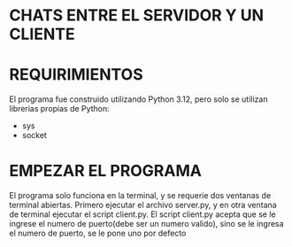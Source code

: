 # CHATS ENTRE EL SERVIDOR Y UN CLIENTE

# REQUIRIMIENTOS

El programa fue construido utilizando Python 3.12, pero solo se utilizan librerias propias de Python:
- sys
- socket

# EMPEZAR EL PROGRAMA

El programa solo funciona en la terminal, y se requerie dos ventanas de terminal abiertas. Primero ejecutar el archivo server.py, y en otra ventana de terminal ejecutar el script client.py. El script client.py acepta que se le ingrese el numero de puerto(debe ser un numero valido), sino se le ingresa el numero de puerto, se le pone uno por defecto